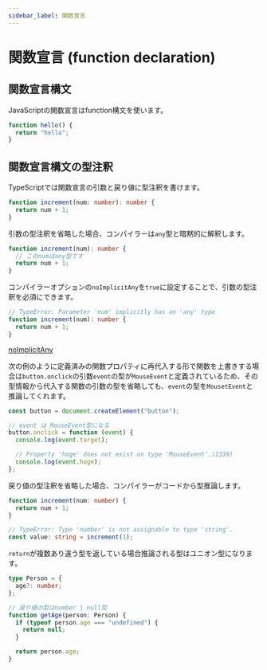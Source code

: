 ```yaml
---
sidebar_label: 関数宣言
---
```


# 関数宣言 (function declaration)

## 関数宣言構文

JavaScriptの関数宣言はfunction構文を使います。

```javascript
function hello() {
  return "hello";
}
```

## 関数宣言構文の型注釈

TypeScriptでは関数宣言の引数と戻り値に型注釈を書けます。

```typescript
function increment(num: number): number {
  return num + 1;
}
```

引数の型注釈を省略した場合、コンパイラーは`any`型と暗黙的に解釈します。

```typescript
function increment(num): number {
  // このnumはany型です
  return num + 1;
}
```

コンパイラーオプションの`noImplicitAny`を`true`に設定することで、引数の型注釈を必須にできます。

```typescript
// TypeError: Parameter 'num' implicitly has an 'any' type
function increment(num): number {
  return num + 1;
}
```

[noImplicitAny](../tsconfig/noimplicitany.md)

次の例のように定義済みの関数プロパティに再代入する形で関数を上書きする場合は`button.onclick`の引数`event`の型が`MouseEvent`と定義されているため、その型情報から代入する関数の引数の型を省略しても、`event`の型を`MousetEvent`と推論してくれます。

```typescript
const button = document.createElement("button");

// event は MouseEvent型になる
button.onclick = function (event) {
  console.log(event.target);

  // Property 'hoge' does not exist on type 'MouseEvent'.(2339)
  console.log(event.hoge);
};
```

戻り値の型注釈を省略した場合、コンパイラーがコードから型推論します。

```typescript
function increment(num: number) {
  return num + 1;
}

// TypeError: Type 'number' is not assignable to type 'string'.
const value: string = increment(1);
```

`return`が複数あり違う型を返している場合推論される型はユニオン型になります。

```typescript
type Person = {
  age?: number;
};

// 戻り値の型はnumber | null型
function getAge(person: Person) {
  if (typeof person.age === "undefined") {
    return null;
  }

  return person.age;
}
```
